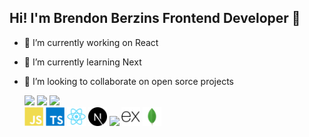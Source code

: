 ## Hi! I'm Brendon Berzins Frontend Developer 👋
 
- 🔭 I’m currently working on React
- 🌱 I’m currently learning Next
- 👯 I’m looking to collaborate on open sorce projects


  <img src="https://github-readme-stats.vercel.app/api?username=brendonberzins&show_icons=true&theme=midnight-purple"/>
  <img src='https://github-readme-stats.vercel.app/api/top-langs/?username=brendonberzins&layout=compact&theme=midnight-purple'/>
  <img height='100vh' src='https://styles.redditmedia.com/t5_4n5i8g/styles/communityIcon_qbi9cezmnkma1.png'/>
  <div>
   <img height='30em' src='https://raw.githubusercontent.com/devicons/devicon/master/icons/javascript/javascript-plain.svg'/>
    <img height='30em' src='https://raw.githubusercontent.com/devicons/devicon/master/icons/typescript/typescript-plain.svg'/>
   <img height='30em' src='https://raw.githubusercontent.com/devicons/devicon/master/icons/react/react-original.svg'/>
   <img height='30em' src='https://raw.githubusercontent.com/devicons/devicon/master/icons/nextjs/nextjs-original.svg'/>
   <img height='30em' src="https://cdn.jsdelivr.net/gh/devicons/devicon/icons/tailwindcss/tailwindcss-plain.svg"/>
   <img height='30em' src='https://raw.githubusercontent.com/devicons/devicon/master/icons/express/express-original.svg'/>
   <img height='30em' src='https://raw.githubusercontent.com/devicons/devicon/master/icons/mongodb/mongodb-original.svg'/>
   
  </div>
